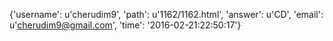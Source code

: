 {'username': u'cherudim9', 'path': u'1162/1162.html', 'answer': u'CD', 'email': u'cherudim9@gmail.com', 'time': '2016-02-21:22:50:17'}